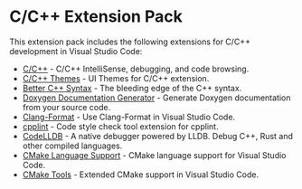# C/C++ Extension Pack

This extension pack includes the following extensions for C/C++ development in Visual Studio Code:

- [C/C++](https://marketplace.visualstudio.com/items?itemName=ms-vscode.cpptools) - C/C++ IntelliSense, debugging, and code browsing.
- [C/C++ Themes](https://marketplace.visualstudio.com/items?itemName=ms-vscode.cpptools-themes) - UI Themes for C/C++ extension.
- [Better C++ Syntax](https://marketplace.visualstudio.com/items?itemName=jeff-hykin.better-cpp-syntax) - The bleeding edge of the C++ syntax.
- [Doxygen Documentation Generator](https://marketplace.visualstudio.com/items?itemName=cschlosser.doxdocgen) - Generate Doxygen documentation from your source code.
- [Clang-Format](https://marketplace.visualstudio.com/items?itemName=xaver.clang-format) - Use Clang-Format in Visual Studio Code.
- [cpplint](https://marketplace.visualstudio.com/items?itemName=mine.cpplint) - Code style check tool extension for cpplint.
- [CodeLLDB](https://marketplace.visualstudio.com/items?itemName=vadimcn.vscode-lldb) - A native debugger powered by LLDB. Debug C++, Rust and other compiled languages.
- [CMake Language Support](https://marketplace.visualstudio.com/items?itemName=josetr.cmake-language-support-vscode) - CMake language support for Visual Studio Code.
- [CMake Tools](https://marketplace.visualstudio.com/items?itemName=ms-vscode.cmake-tools) - Extended CMake support in Visual Studio Code.
